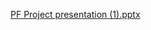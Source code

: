 [PF Project presentation (1).pptx](https://github.com/NUCES-Khi/pfproject-suicide-squad/files/13710892/PF.Project.presentation.1.pptx)
